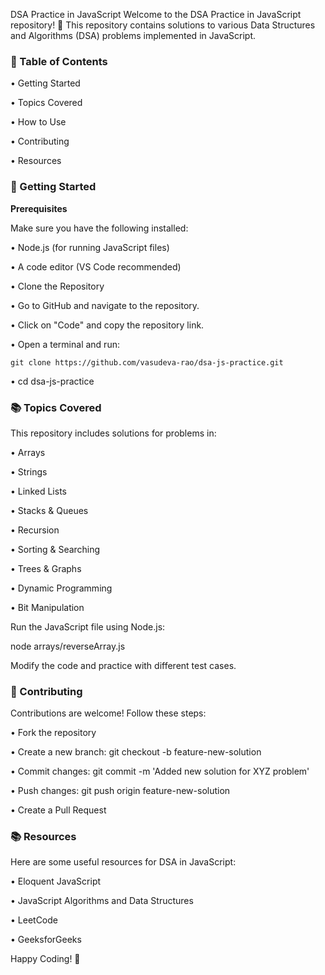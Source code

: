 DSA Practice in JavaScript
Welcome to the DSA Practice in JavaScript repository! 🚀 This repository contains solutions to various Data Structures and Algorithms (DSA) problems implemented in JavaScript.


### 📌 Table of Contents
  • Getting Started
  
  • Topics Covered
  
  • How to Use
  
  • Contributing
  
  • Resources


### 🚀 Getting Started

  <strong>Prerequisites</strong>
  
  Make sure you have the following installed:
  
  • Node.js (for running JavaScript files)
  
  • A code editor (VS Code recommended)
  
  • Clone the Repository
  
  • Go to GitHub and navigate to the repository.
  
  • Click on "Code" and copy the repository link.
  
  • Open a terminal and run:
  
  ```
  git clone https://github.com/vasudeva-rao/dsa-js-practice.git
  ```
  
  • cd dsa-js-practice


### 📚 Topics Covered
  This repository includes solutions for problems in:
  
  • Arrays
  
  • Strings
  
  • Linked Lists
  
  • Stacks & Queues
  
  • Recursion
  
  • Sorting & Searching
  
  • Trees & Graphs
  
  • Dynamic Programming
  
  • Bit Manipulation
  
  
  Run the JavaScript file using Node.js:
  
  node arrays/reverseArray.js
  
  Modify the code and practice with different test cases.


### 🤝 Contributing
  Contributions are welcome! Follow these steps:
  
  • Fork the repository
  
  • Create a new branch: git checkout -b feature-new-solution
  
  • Commit changes: git commit -m 'Added new solution for XYZ problem'
  
  • Push changes: git push origin feature-new-solution
  
  • Create a Pull Request


### 📚 Resources
  Here are some useful resources for DSA in JavaScript:
  
  • Eloquent JavaScript
  
  • JavaScript Algorithms and Data Structures
  
  • LeetCode
  
  • GeeksforGeeks


Happy Coding! 🚀
